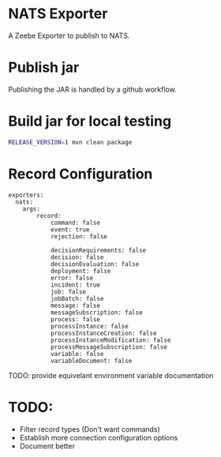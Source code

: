 # NATS Exporter

A Zeebe Exporter to publish to NATS.

# Publish jar

Publishing the JAR is handled by a github workflow. 

# Build jar for local testing

```bash
RELEASE_VERSION=1 mvn clean package
```

# Record Configuration

```
exporters:
  nats:
    args:
        record:
            command: false
            event: true
            rejection: false

            decisionRequirements: false
            decision: false
            decisionEvaluation: false
            deployment: false
            error: false
            incident: true
            job: false
            jobBatch: false
            message: false
            messageSubscription: false
            process: false
            processInstance: false
            processInstanceCreation: false
            processInstanceModification: false
            processMessageSubscription: false
            variable: false
            variableDocument: false
```

TODO: provide equivelant environment variable documentation 

# TODO:
- Filter record types (Don't want commands)
- Establish more connection configuration options
- Document better